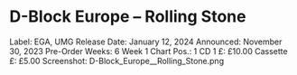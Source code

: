 # D-Block Europe – Rolling Stone

Label: EGA, UMG
Release Date: January 12, 2024
Announced: November 30, 2023
Pre-Order Weeks: 6
Week 1 Chart Pos.: 1
CD 1 £: £10.00
Cassette £: £5.00
Screenshot: D-Block_Europe__Rolling_Stone.png